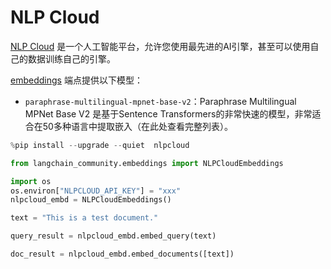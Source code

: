 # NLP Cloud

[NLP Cloud](https://docs.nlpcloud.com/#introduction) 是一个人工智能平台，允许您使用最先进的AI引擎，甚至可以使用自己的数据训练自己的引擎。

[embeddings](https://docs.nlpcloud.com/#embeddings) 端点提供以下模型：

* `paraphrase-multilingual-mpnet-base-v2`：Paraphrase Multilingual MPNet Base V2 是基于Sentence Transformers的非常快速的模型，非常适合在50多种语言中提取嵌入（在此处查看完整列表）。

```python
%pip install --upgrade --quiet  nlpcloud
```

```python
from langchain_community.embeddings import NLPCloudEmbeddings
```

```python
import os
os.environ["NLPCLOUD_API_KEY"] = "xxx"
nlpcloud_embd = NLPCloudEmbeddings()
```

```python
text = "This is a test document."
```

```python
query_result = nlpcloud_embd.embed_query(text)
```

```python
doc_result = nlpcloud_embd.embed_documents([text])
```